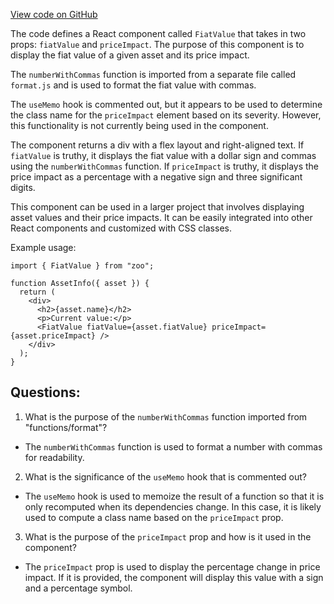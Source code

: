 [View code on GitHub](zoo-labs/zoo/blob/master/core/src/components/Swap/FiatValue.tsx)

The code defines a React component called `FiatValue` that takes in two props: `fiatValue` and `priceImpact`. The purpose of this component is to display the fiat value of a given asset and its price impact. 

The `numberWithCommas` function is imported from a separate file called `format.js` and is used to format the fiat value with commas. 

The `useMemo` hook is commented out, but it appears to be used to determine the class name for the `priceImpact` element based on its severity. However, this functionality is not currently being used in the component. 

The component returns a div with a flex layout and right-aligned text. If `fiatValue` is truthy, it displays the fiat value with a dollar sign and commas using the `numberWithCommas` function. If `priceImpact` is truthy, it displays the price impact as a percentage with a negative sign and three significant digits. 

This component can be used in a larger project that involves displaying asset values and their price impacts. It can be easily integrated into other React components and customized with CSS classes. 

Example usage:

```
import { FiatValue } from "zoo";

function AssetInfo({ asset }) {
  return (
    <div>
      <h2>{asset.name}</h2>
      <p>Current value:</p>
      <FiatValue fiatValue={asset.fiatValue} priceImpact={asset.priceImpact} />
    </div>
  );
}
```
## Questions: 
 1. What is the purpose of the `numberWithCommas` function imported from "functions/format"?
- The `numberWithCommas` function is used to format a number with commas for readability.

2. What is the significance of the `useMemo` hook that is commented out?
- The `useMemo` hook is used to memoize the result of a function so that it is only recomputed when its dependencies change. In this case, it is likely used to compute a class name based on the `priceImpact` prop.

3. What is the purpose of the `priceImpact` prop and how is it used in the component?
- The `priceImpact` prop is used to display the percentage change in price impact. If it is provided, the component will display this value with a sign and a percentage symbol.